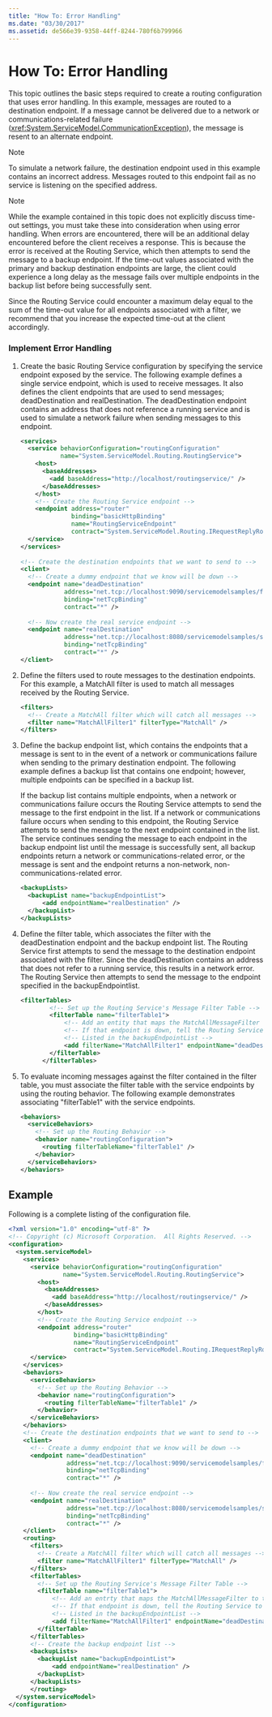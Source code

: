 ```yaml
---
title: "How To: Error Handling"
ms.date: "03/30/2017"
ms.assetid: de566e39-9358-44ff-8244-780f6b799966
---
```

# How To: Error Handling
This topic outlines the basic steps required to create a routing configuration that uses error handling. In this example, messages are routed to a destination endpoint. If a message cannot be delivered due to a network or communications-related failure (<xref:System.ServiceModel.CommunicationException>), the message is resent to an alternate endpoint.  
  
> [!NOTE]
>  To simulate a network failure, the destination endpoint used in this example contains an incorrect address. Messages routed to this endpoint fail as no service is listening on the specified address.  
  
> [!NOTE]
>  While the example contained in this topic does not explicitly discuss time-out settings, you must take these into consideration when using error handling. When errors are encountered, there will be an additional delay encountered before the client receives a response. This is because the error is received at the Routing Service, which then attempts to send the message to a backup endpoint. If the time-out values associated with the primary and backup destination endpoints are large, the client could experience a long delay as the message fails over multiple endpoints in the backup list before being successfully sent.  
> 
>  Since the Routing Service could encounter a maximum delay equal to the sum of the time-out value for all endpoints associated with a filter, we recommend that you increase the expected time-out at the client accordingly.  
  
### Implement Error Handling  
  
1. Create the basic Routing Service configuration by specifying the service endpoint exposed by the service. The following example defines a single service endpoint, which is used to receive messages. It also defines the client endpoints that are used to send messages; deadDestination and realDestination. The deadDestination endpoint contains an address that does not reference a running service and is used to simulate a network failure when sending messages to this endpoint.  
  
   ```xml  
   <services>  
     <service behaviorConfiguration="routingConfiguration"  
              name="System.ServiceModel.Routing.RoutingService">  
       <host>  
         <baseAddresses>  
           <add baseAddress="http://localhost/routingservice/" />  
         </baseAddresses>  
       </host>  
       <!-- Create the Routing Service endpoint -->  
       <endpoint address="router"  
                 binding="basicHttpBinding"  
                 name="RoutingServiceEndpoint"  
                 contract="System.ServiceModel.Routing.IRequestReplyRouter" />  
     </service>  
   </services>  
  
   <!-- Create the destination endpoints that we want to send to -->  
   <client>  
     <!-- Create a dummy endpoint that we know will be down -->  
     <endpoint name="deadDestination"   
               address="net.tcp://localhost:9090/servicemodelsamples/fakeDestination"  
               binding="netTcpBinding"  
               contract="*" />  
  
     <!-- Now create the real service endpoint -->  
     <endpoint name="realDestination"   
               address="net.tcp://localhost:8080/servicemodelsamples/service"  
               binding="netTcpBinding"   
               contract="*" />  
   </client>  
   ```  
  
2. Define the filters used to route messages to the destination endpoints.  For this example, a MatchAll filter is used to match all messages received by the Routing Service.  
  
   ```xml  
   <filters>  
     <!-- Create a MatchAll filter which will catch all messages -->  
     <filter name="MatchAllFilter1" filterType="MatchAll" />  
   </filters>  
   ```  
  
3. Define the backup endpoint list, which contains the endpoints that a message is sent to in the event of a network or communications failure when sending to the primary destination endpoint. The following example defines a backup list that contains one endpoint; however, multiple endpoints can be specified in a backup list.  
  
    If the backup list contains multiple endpoints, when a network or communications failure occurs the Routing Service attempts to send the message to the first endpoint in the list. If a network or communications failure occurs when sending to this endpoint, the Routing Service attempts to send the message to the next endpoint contained in the list. The service continues sending the message to each endpoint in the backup endpoint list until the message is successfully sent, all backup endpoints return a network or communications-related error, or the message is sent and the endpoint returns a non-network, non-communications-related error.  
  
   ```xml  
   <backupLists>          
     <backupList name="backupEndpointList">  
         <add endpointName="realDestination" />  
     </backupList>  
   </backupLists>  
   ```  
  
4. Define the filter table, which associates the filter with the deadDestination endpoint and the backup endpoint list.  The Routing Service first attempts to send the message to the destination endpoint associated with the filter. Since the deadDestination contains an address that does not refer to a running service, this results in a network error. The Routing Service then attempts to send the message to the endpoint specified in the backupEndpointlist.  
  
   ```xml  
   <filterTables>  
           <!-- Set up the Routing Service's Message Filter Table -->  
           <filterTable name="filterTable1">  
               <!-- Add an entity that maps the MatchAllMessageFilter to the dead destination -->  
               <!-- If that endpoint is down, tell the Routing Service to try the endpoints -->  
               <!-- Listed in the backupEndpointList -->  
               <add filterName="MatchAllFilter1" endpointName="deadDestination" backupList="backupEndpointList"/>  
           </filterTable>  
         </filterTables>  
   ```  
  
5. To evaluate incoming messages against the filter contained in the filter table, you must associate the filter table with the service endpoints by using the routing behavior.  The following example demonstrates associating "filterTable1" with the service endpoints.  
  
   ```xml  
   <behaviors>  
     <serviceBehaviors>  
       <!-- Set up the Routing Behavior -->  
       <behavior name="routingConfiguration">  
         <routing filterTableName="filterTable1" />  
       </behavior>  
     </serviceBehaviors>  
   </behaviors>  
   ```  
  
## Example  
 Following is a complete listing of the configuration file.  
  
```xml  
<?xml version="1.0" encoding="utf-8" ?>  
<!-- Copyright (c) Microsoft Corporation.  All Rights Reserved. -->  
<configuration>  
  <system.serviceModel>  
    <services>  
      <service behaviorConfiguration="routingConfiguration"  
               name="System.ServiceModel.Routing.RoutingService">  
        <host>  
          <baseAddresses>  
            <add baseAddress="http://localhost/routingservice/" />  
          </baseAddresses>  
        </host>  
        <!-- Create the Routing Service endpoint -->  
        <endpoint address="router"  
                  binding="basicHttpBinding"  
                  name="RoutingServiceEndpoint"  
                  contract="System.ServiceModel.Routing.IRequestReplyRouter" />  
      </service>  
    </services>  
    <behaviors>  
      <serviceBehaviors>  
        <!-- Set up the Routing Behavior -->  
        <behavior name="routingConfiguration">  
          <routing filterTableName="filterTable1" />  
        </behavior>  
      </serviceBehaviors>  
    </behaviors>  
    <!-- Create the destination endpoints that we want to send to -->  
    <client>  
      <!-- Create a dummy endpoint that we know will be down -->  
      <endpoint name="deadDestination"   
                address="net.tcp://localhost:9090/servicemodelsamples/fakeDestination"  
                binding="netTcpBinding"  
                contract="*" />  
  
      <!-- Now create the real service endpoint -->  
      <endpoint name="realDestination"   
                address="net.tcp://localhost:8080/servicemodelsamples/service"  
                binding="netTcpBinding"   
                contract="*" />  
    </client>  
    <routing>  
      <filters>  
        <!-- Create a MatchAll filter which will catch all messages -->  
        <filter name="MatchAllFilter1" filterType="MatchAll" />  
      </filters>  
      <filterTables>  
        <!-- Set up the Routing Service's Message Filter Table -->  
        <filterTable name="filterTable1">  
            <!-- Add an entrty that maps the MatchAllMessageFilter to the dead destination -->  
            <!-- If that endpoint is down, tell the Routing Service to try the endpoints -->  
            <!-- Listed in the backupEndpointList -->  
            <add filterName="MatchAllFilter1" endpointName="deadDestination" backupList="backupEndpointList"/>  
        </filterTable>  
      </filterTables>  
      <!-- Create the backup endpoint list -->  
      <backupLists>          
        <backupList name="backupEndpointList">  
            <add endpointName="realDestination" />  
        </backupList>  
      </backupLists>  
      </routing>  
  </system.serviceModel>  
</configuration>  
```
